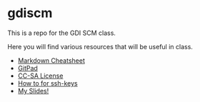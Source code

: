 # gdiscm

This is a repo for the GDI SCM class.

Here you will find various resources that will be useful in class.

* [Markdown Cheatsheet](http://support.mashery.com/docs/customizing_your_portal/Markdown_Cheat_Sheet)
* [GitPad](https://github.com/github/gitpad)
* [CC-SA License](https://raw.github.com/ringmaster/gdiscm/master/license.txt)
* [How to for ssh-keys](https://help.github.com/articles/generating-ssh-keys)
* [My Slides!](http://www.slideshare.net/ringmaster/source-control-management-14652174)